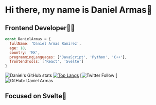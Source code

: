 # Hi there, my name is Daniel Armas👋
## Frontend Developer👨‍💻
```javascript
const DanielArmas = {
  fullName: 'Daniel Armas Ramírez',
  age: 18,
  country: 'MX',
  programmingLanguages: ['JavaScript', 'Python', 'C++'],
  frontendTools: ['React', 'Svelte']
}
```
![Daniel's GitHub stats](https://github-readme-stats.vercel.app/api?username=daniel692a&show_icons=true&theme=synthwave)
[![Top Langs](https://github-readme-stats.vercel.app/api/top-langs/?username=daniel692a&layout=compact&theme=synthwave)](https://github.com/anuraghazra/github-readme-stats)
[![Twitter Follow](https://img.shields.io/twitter/follow/daniel692a?style=social)
[![GitHub: Daniel Armas](https://img.shields.io/github/followers/daniel692a?style=social)
## Focused on Svelte🤫
